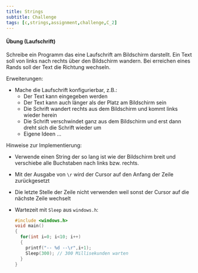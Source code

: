 ```yaml
---
title: Strings
subtitle: Challenge
tags: [c,strings,assignment,challenge,C_2]
---
```


#### Übung (Laufschrift)

Schreibe ein Programm das eine Laufschrift am Bildschirm darstellt. Ein Text soll von links nach rechts über den Bildschirm wandern. Bei erreichen eines Rands soll der Text die Richtung wechseln. 

Erweiterungen:

- Mache die Laufschrift konfigurierbar, z.B.:
  - Der Text kann eingegeben werden
  - Der Text kann auch länger als der Platz am Bildschirm sein
  - Die Schrift wandert rechts aus dem Bildschirm und kommt links wieder herein
  - Die Schrift verschwindet ganz aus dem Bildschirm und erst dann dreht sich die Schrift wieder um
  - Eigene Ideen ...

Hinweise zur Implementierung:

- Verwende einen String der so lang ist wie der Bildschirm breit und verschiebe alle Buchstaben nach links bzw. rechts.

- Mit der Ausgabe von `\r` wird der Cursor auf den Anfang der Zeile zurückgesetzt

- Die letzte Stelle der Zeile nicht verwenden weil sonst der Cursor auf die nächste Zeile wechselt

- Wartezeit mit `Sleep` aus `windows.h`:

  ```c
  #include <windows.h>
  void main()
  {
    for(int i=0; i<10; i++)
    {
      printf("-- %d --\r",i+1);
      Sleep(300); // 300 Millisekunden warten      
    }
  }
  ```

  